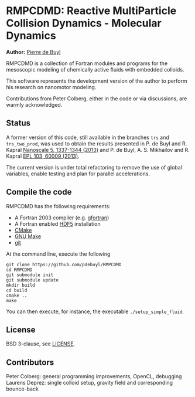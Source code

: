 RMPCDMD: Reactive MultiParticle Collision Dynamics - Molecular Dynamics
=======================================================================

**Author:** [Pierre de Buyl](http://pdebuyl.be/)

RMPCDMD is a collection of Fortran modules and programs for the
mesoscopic modeling of chemically active fluids with embedded colloids.

This software represents the development version of the author to
perform his research on nanomotor modeling.

Contributions from Peter Colberg, either in the code or via
discussions, are warmly acknowledged.

## Status

A former version of this code, still available in the branches `trs`
and `trs_two_prod`, was used to obtain the results presented in P. de
Buyl and R. Kapral [Nanoscale 5, 1337-1344
(2013)](http://dx.doi.org/10.1039/C2NR33711H) and P. de Buyl,
A. S. Mikhailov and R. Kapral [EPL 103, 60009
(2013)](http://dx.doi.org/10.1209/0295-5075/103/60009).

The current version is under total refactoring to remove the use of
global variables, enable testing and plan for parallel accelerations.

## Compile the code

RMPCDMD has the following requirements:

- A Fortran 2003 compiler (e.g. [gfortran](https://gcc.gnu.org/wiki/GFortran))
- A Fortran enabled [HDF5](https://www.hdfgroup.org/HDF5/) installation
- [CMake](http://cmake.org/)
- [GNU Make](https://www.gnu.org/software/make/)
- [git](http://git-scm.com/)

At the command line, execute the following

    git clone https://github.com/pdebuyl/RMPCDMD
	cd RMPCDMD
	git submodule init
	git submodule update
	mkdir build
	cd build
	cmake ..
	make

You can then execute, for instance, the executable `./setup_simple_fluid`.

## License

BSD 3-clause, see [LICENSE](LICENSE).

## Contributors

Peter Colberg: general programming improvements, OpenCL, debugging  
Laurens Deprez: single colloid setup, gravity field and corresponding bounce-back

